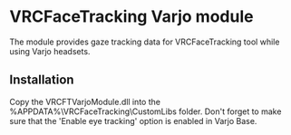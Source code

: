 # VRCFaceTracking Varjo module

The module provides gaze tracking data for VRCFaceTracking tool while using Varjo headsets.

## Installation

Copy the VRCFTVarjoModule.dll into the %APPDATA%\VRCFaceTracking\CustomLibs folder. Don't forget to make sure that the 'Enable eye tracking' option is enabled in Varjo Base.